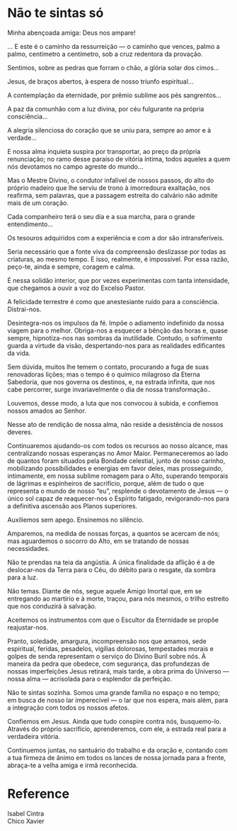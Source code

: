 # Não te sintas só

Minha abençoada amiga: Deus nos ampare!

… E este é o caminho da ressurreição — o caminho que vences, palmo a palmo, centímetro a centímetro, sob a cruz redentora da provação.

Sentimos, sobre as pedras que forram o chão, a glória solar dos cimos…

Jesus, de braços abertos, à espera de nosso triunfo espiritual…

A contemplação da eternidade, por prêmio sublime aos pés sangrentos…

A paz da comunhão com a luz divina, por céu fulgurante na própria consciência…

A alegria silenciosa do coração que se uniu para, sempre ao amor e à verdade…

E nossa alma inquieta suspira por transportar, ao preço da própria renunciação; no ramo desse paraíso de vitória íntima, todos aqueles a quem nós devotamos no campo agreste do mundo…

Mas o Mestre Divino, o condutor infalível de nossos passos, do alto do próprio madeiro que lhe serviu de trono à imorredoura exaltação, nos reafirma, sem palavras, que a passagem estreita do calvário não admite mais de um coração.

Cada companheiro terá o seu dia e a sua marcha, para o grande entendimento…

Os tesouros adquiridos com a experiência e com a dor são intransferíveis.

Seria necessário que a fonte viva da compreensão deslizasse por todas as criaturas, ao mesmo tempo. E isso, realmente, é impossível. Por essa razão, peço-te, ainda e sempre, coragem e calma.

É nessa solidão interior, que por vezes experimentas com tanta intensidade, que chegamos a ouvir a voz do Excelso Pastor.

A felicidade terrestre é como que anestesiante ruído para a consciência. Distrai-nos.  

Desintegra-nos os impulsos da fé. Impõe o adiamento indefinido da nossa viagem para o melhor.   Obriga-nos a esquecer a bênção das horas e, quase sempre, hipnotiza-nos nas sombras da inutilidade.   Contudo, o sofrimento guarda a virtude da visão, despertando-nos para as realidades edificantes da vida.

Sem dúvida, muitos lhe temem o contato, procurando a fuga de suas renovadoras lições; mas o tempo é o químico milagroso da Eterna Sabedoria, que nos governa os destinos, e, na estrada infinita, que nos cabe percorrer, surge invariavelmente o dia de nossa transformação..

Louvemos, desse modo, a luta que nos convocou à subida, e confiemos nossos amados ao Senhor.

Nesse ato de rendição de nossa alma, não reside a desistência de nossos deveres.

Continuaremos ajudando-os com todos os recursos ao nosso alcance, mas centralizando nossas esperanças no Amor Maior.   Permaneceremos ao lado de quantos foram situados pela Bondade celestial, junto de nosso carinho, mobilizando possibilidades e energias em favor deles, mas prosseguindo, intimamente, em nossa sublime romagem para o Alto, superando temporais de lágrimas e espinheiros de sacrifício, porque, além de tudo o que representa o mundo de nosso “eu”, resplende o devotamento de Jesus — o único sol capaz de reaquecer-nos o Espírito fatigado, revigorando-nos para a definitiva ascensão aos Planos superiores.

Auxiliemos sem apego. Ensinemos no silêncio.

Amparemos, na medida de nossas forças, a quantos se acercam de nós; mas aguardemos o socorro do Alto, em se tratando de nossas necessidades.

Não te prendas na teia da angústia. A única finalidade da aflição é a de deslocar-nos da Terra para o Céu, do débito para o resgate, da sombra para a luz.

Não temas. Diante de nós, segue aquele Amigo Imortal que, em se entregando ao martírio e à morte, traçou, para nós mesmos, o trilho estreito que nos conduzirá à salvação.

Aceitemos os instrumentos com que o Escultor da Eternidade se propõe reajustar-nos.

Pranto, soledade, amargura, incompreensão nos que amamos, sede espiritual, feridas, pesadelos, vigílias dolorosas, tempestades morais e golpes de senda representam o serviço do Divino Buril sobre nós.  À maneira da pedra que obedece, com segurança, das profundezas de nossas imperfeições Jesus retirará, mais tarde, a obra prima do Universo — nossa alma — acrisolada para o esplendor da perfeição.

Não te sintas sozinha. Somos uma grande família no espaço e no tempo; em busca de nosso lar imperecível — o lar que nos espera, mais além, para a integração com todos os nossos afetos.

Confiemos em Jesus. Ainda que tudo conspire contra nós, busquemo-lo. Através do próprio sacrifício, aprenderemos, com ele, a estrada real para a verdadeira vitória.

Continuemos juntas, no santuário do trabalho e da oração e, contando com a tua firmeza de ânimo em todos os lances de nossa jornada para a frente, abraça-te a velha amiga e irmã reconhecida.

# Reference
Isabel Cintra   
Chico Xavier  

